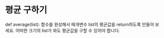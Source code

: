 # 평균 구하기
def average(list):
함수를 완성해서 매개변수 list의 평균값을 return하도록 만들어 보세요.
어떠한 크기의 list가 와도 평균값을 구할 수 있어야 합니다.